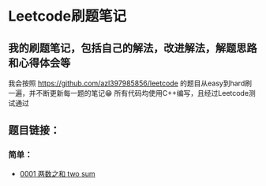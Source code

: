 # Leetcode刷题笔记

## 我的刷题笔记，包括自己的解法，改进解法，解题思路和心得体会等

我会按照 https://github.com/azl397985856/leetcode 的题目从easy到hard刷一遍，并不断更新每一题的笔记:grin:
所有代码均使用C++编写，且经过Leetcode测试通过

## 题目链接：

### 简单：

* [0001 两数之和 two sum](https://github.com/boooowen404/Leetcode/blob/master/%E9%9A%BE%E5%BA%A6/%E7%AE%80%E5%8D%95/0001%20%E4%B8%A4%E6%95%B0%E4%B9%8B%E5%92%8C%20two%20sum.md)


